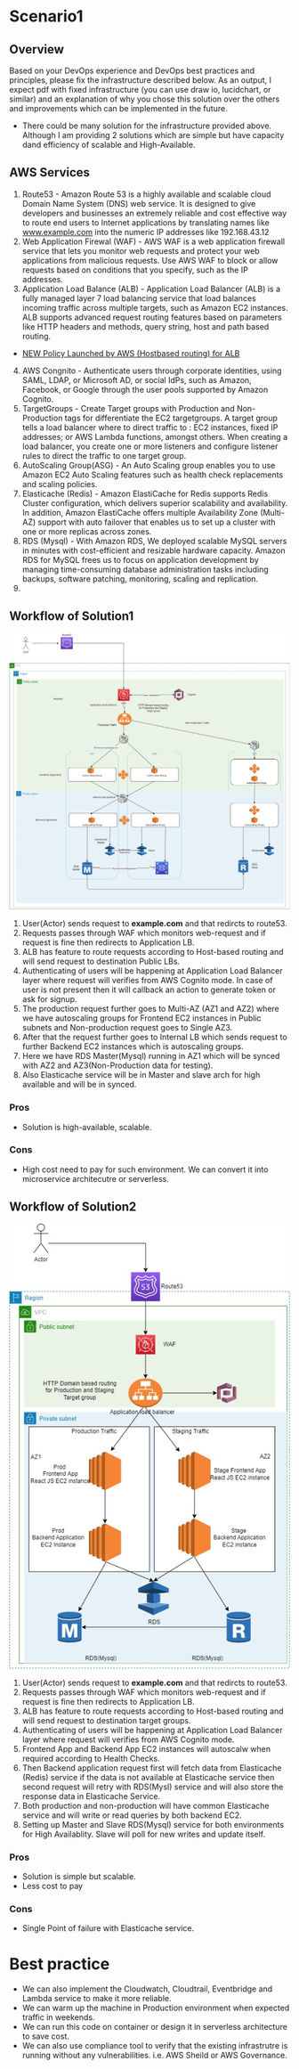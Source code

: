 # Scenario1

## Overview

Based on your DevOps experience and DevOps best practices and principles, please fix the infrastructure described below. As an output, I expect pdf with fixed infrastructure (you can use draw io, lucidchart, or similar) and an explanation of why you chose this solution over the others and improvements which can be implemented in the future.

- There could be many solution for the infrastructure provided above. Although I am providing 2 solutions which are simple but have capacity dand efficiency of scalable and High-Available. 

## AWS Services

1. Route53 - Amazon Route 53 is a highly available and scalable cloud Domain Name System (DNS) web service. It is designed to give developers and businesses an extremely reliable and cost effective way to route end users to Internet applications by translating names like www.example.com into the numeric IP addresses like 192.168.43.12
2. Web Application Firewal (WAF) - AWS WAF is a web application firewall service that lets you monitor web requests and protect your web applications from malicious requests. Use AWS WAF to block or allow requests based on conditions that you specify, such as the IP addresses.
3. Application Load Balance (ALB) - Application Load Balancer (ALB) is a fully managed layer 7 load balancing service that load balances incoming traffic across multiple targets, such as Amazon EC2 instances. ALB supports advanced request routing features based on parameters like HTTP headers and methods, query string, host and path based routing.
- [NEW Policy Launched by AWS (Hostbased routing) for ALB](https://aws.amazon.com/blogs/aws/new-host-based-routing-support-for-aws-application-load-balancers/)
4. AWS Congnito - Authenticate users through corporate identities, using SAML, LDAP, or Microsoft AD, or social IdPs, such as Amazon, Facebook, or Google through the user pools supported by Amazon Cognito.
5. TargetGroups - Create Target groups with Production and Non-Production tags for differentiate the EC2 targetgroups. A target group tells a load balancer where to direct traffic to : EC2 instances, fixed IP addresses; or AWS Lambda functions, amongst others. When creating a load balancer, you create one or more listeners and configure listener rules to direct the traffic to one target group.
6. AutoScaling Group(ASG) - An Auto Scaling group enables you to use Amazon EC2 Auto Scaling features such as health check replacements and scaling policies. 
7. Elasticache (Redis) - Amazon ElastiCache for Redis supports Redis Cluster configuration, which delivers superior scalability and availability. In addition, Amazon ElastiCache offers multiple Availability Zone (Multi-AZ) support with auto failover that enables us to set up a cluster with one or more replicas across zones.
8. RDS (Mysql) - With Amazon RDS, We deployed scalable MySQL servers in minutes with cost-efficient and resizable hardware capacity. Amazon RDS for MySQL frees us to focus on application development by managing time-consuming database administration tasks including backups, software patching, monitoring, scaling and replication.
9. 
## Workflow of Solution1

![alt text](https://github.com/manukoli1986/Snubes-devops-task/blob/master/scenario1/Solution1.jpg)

1. User(Actor) sends request to <b>example.com</b> and that redircts to route53.
2. Requests passes through WAF which monitors web-request and if request is fine then redirects to Application LB.
3. ALB has feature to route requests according to Host-based routing and will send request to destination Public LBs.
4. Authenticating of users will be happening at Application Load Balancer layer where request will verifies from AWS Cognito mode. In case of user is not present then it will callback an action to generate token or ask for signup.
4. The production request further goes to Multi-AZ (AZ1 and AZ2) where we have autoscaling groups for Frontend EC2 instances in Public subnets and Non-production request goes to Single AZ3.
5. After that the request further goes to Internal LB which sends request to further Backend EC2 instances which is autoscaling groups. 
6. Here we have RDS Master(Mysql) running in AZ1 which will be synced with AZ2 and AZ3(Non-Production data for testing).
7. Also Elasticache service will be in Master and slave arch for high available and will be in synced. 

### Pros 
- Solution is high-available, scalable.

### Cons
- High cost need to pay for such environment. We can convert it into microservice architecutre or serverless. 

## Workflow of Solution2

![alt text](https://github.com/manukoli1986/Snubes-devops-task/blob/master/scenario1/Soluton2.jpg)

1. User(Actor) sends request to <b>example.com</b> and that redircts to route53.
2. Requests passes through WAF which monitors web-request and if request is fine then redirects to Application LB.
3. ALB has feature to route requests according to Host-based routing and will send request to destination target groups.
4. Authenticating of users will be happening at Application Load Balancer layer where request will verifies from AWS Cognito mode.
5. Frontend App and Backend App EC2 instances will autoscalw when required according to Health Checks.
6. Then Backend application request first will fetch data from Elasticache (Redis) service if the data is not available at Elasticache service then second request will retry with RDS(Mysl) service and will also store the response data in Elasticache Service.
7. Both production and non-production will have common Elasticache service and will write or read queries by both backend EC2.
8. Setting up Master and Slave RDS(Mysql) service for both environments for High Availablity. Slave will poll for new writes and update itself. 
 
### Pros 
- Solution is simple but scalable.
- Less cost to pay

### Cons
- Single Point of failure with Elasticache service. 


# Best practice
- We can also implement the Cloudwatch, Cloudtrail, Eventbridge and Lambda service to make it more reliable. 
- We can warm up the machine in Production environment when expected traffic in weekends. 
- We can run this code on container or design it in serverless architecture to save cost. 
- We can also use compliance tool to verify that the existing infrastrutre is running without any vulnerabilities. i.e. AWS Sheild or AWS Governance.

